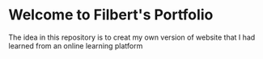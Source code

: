 # Welcome to Filbert's Portfolio

The idea in this repository is to creat my own version of website that I had learned from an online learning platform
